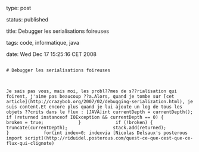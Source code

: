 type: post
status: published
title: Debugger les serialisations foireuses
tags: code, informatique, java
date: Wed Dec 17 15:25:16 CET 2008
~~~~~~
# Debugger les serialisations foireuses

Je sais pas vous, mais moi, les probl??mes de s??rialisation qui foirent, j'aime pas beaucoup ??a.Alors, quand je tombe sur [cet article](http://crazybob.org/2007/02/debugging-serialization.html), je suis content.Et encore plus quand je lui ajoute un log de tous les objets ??crits dans le flux : [JAVA]int currentDepth = currentDepth();             if (returned instanceof IOException && currentDepth == 0) {                 broken = true;             }             if (!broken) {                 truncate(currentDepth);                 stack.add(returned);             }             for(int index=0; indexvia [Nicolas Delsaux's posterous import script](http://riduidel.posterous.com/quest-ce-que-cest-que-ce-flux-qui-clignote)